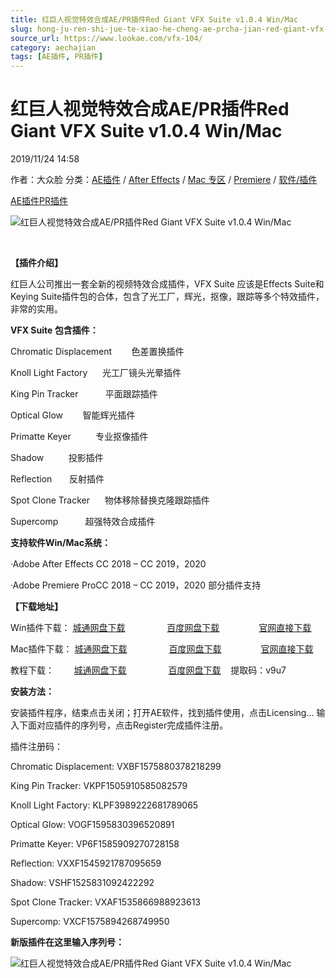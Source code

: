 ```yaml
---
title: 红巨人视觉特效合成AE/PR插件Red Giant VFX Suite v1.0.4 Win/Mac
slug: hong-ju-ren-shi-jue-te-xiao-he-cheng-ae-prcha-jian-red-giant-vfx-suite-v1-0-4-win-mac
source_url: https://www.lookae.com/vfx-104/
category: aechajian
tags: [AE插件, PR插件]
---
```

# 红巨人视觉特效合成AE/PR插件Red Giant VFX Suite v1.0.4 Win/Mac

2019/11/24 14:58

作者：大众脸
分类：[AE插件](https://www.lookae.com/after-effects/aechajian/) / [After Effects](https://www.lookae.com/after-effects/) / [Mac 专区](https://www.lookae.com/mac-osx/) / [Premiere](https://www.lookae.com/qitarjcj/premierezy/) / [软件/插件](https://www.lookae.com/qitarjcj/)

[AE插件](https://www.lookae.com/tag/ae%e6%8f%92%e4%bb%b6/)[PR插件](https://www.lookae.com/tag/pr%e6%8f%92%e4%bb%b6/)

![红巨人视觉特效合成AE/PR插件Red Giant VFX Suite v1.0.4 Win/Mac](https://www.lookae.com/wp-content/uploads/2019/06/VFX-Suite.jpg "红巨人视觉特效合成AE/PR插件Red Giant VFX Suite v1.0.4 Win/Mac-LookAE.com")

﻿

**【插件介绍】**

红巨人公司推出一套全新的视频特效合成插件，VFX Suite 应该是Effects Suite和Keying Suite插件包的合体，包含了光工厂，辉光，抠像，跟踪等多个特效插件，非常的实用。

**VFX Suite 包含插件：**

Chromatic Displacement        色差置换插件

Knoll Light Factory      光工厂镜头光晕插件

King Pin Tracker           平面跟踪插件

Optical Glow        智能辉光插件

Primatte Keyer          专业抠像插件

Shadow          投影插件

Reflection       反射插件

Spot Clone Tracker      物体移除替换克隆跟踪插件

Supercomp           超强特效合成插件

**支持软件Win/Mac系统：**

·Adobe After Effects CC 2018 – CC 2019，2020

·Adobe Premiere ProCC 2018 – CC 2019，2020 部分插件支持

**【下载地址】**

Win插件下载： [城通网盘下载](https://tc5.us/file/680462-409107447)                 [百度网盘下载](https://pan.baidu.com/s/1lBJAFbhMkJkqniYe_apFeg)                [官网直接下载](http://downloads.redgiant.com/redgiant/products/singlesuites/vfx/archive/VFXSuite_Win_Full_1.0.4.zip)

Mac插件下载： [城通网盘下载](https://tc5.us/file/680462-409106590)                 [百度网盘下载](https://pan.baidu.com/s/1s_NavVXIN_Lh1ZsKBXBKCw)                [官网直接下载](http://downloads.redgiant.com/redgiant/products/singlesuites/vfx/archive/VFXSuite_Mac_Full_1.0.4.zip)

教程下载：        [城通网盘下载](https://lookae.ctfile.com/fs/680462-385102287)                 [百度网盘下载](https://pan.baidu.com/s/1gMJuNxgWJBbalScTiHiUFQ)    提取码：v9u7

**安装方法：**

安装插件程序，结束点击关闭；打开AE软件，找到插件使用，点击Licensing… 输入下面对应插件的序列号，点击Register完成插件注册。

插件注册码：

Chromatic Displacement: VXBF1575880378218299

King Pin Tracker: VKPF1505910585082579

Knoll Light Factory: KLPF3989222681789065

Optical Glow: VOGF1595830396520891

Primatte Keyer: VP6F1585909270728158

Reflection: VXXF1545921787095659

Shadow: VSHF1525831092422292

Spot Clone Tracker: VXAF1535866988923613

Supercomp: VXCF1575894268749950

**新版插件在这里输入序列号：**

![红巨人视觉特效合成AE/PR插件Red Giant VFX Suite v1.0.4 Win/Mac](https://img.alicdn.com/imgextra/i3/705956171/O1CN01J161nX1vSMhCzEUfN_!!705956171.png "红巨人视觉特效合成AE/PR插件Red Giant VFX Suite v1.0.4 Win/Mac-LookAE.com")
